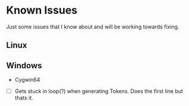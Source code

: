 # Known Issues

Just some issues that I know about and will be working towards fixing.

## Linux


## Windows

- Cygwin64
- [ ] Gets stuck in loop(?) when generating Tokens. Does the first line but thats it.